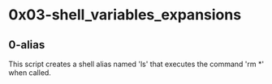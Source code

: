 # 0x03-shell_variables_expansions
## 0-alias
This script creates a shell alias named 'ls' that executes the command 'rm *' when called.
